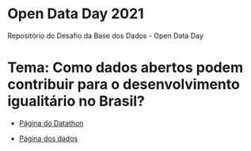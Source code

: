 # Open Data Day 2021
Repositório do Desafio da Base dos Dados - Open Data Day



# Tema: Como dados abertos podem contribuir para o desenvolvimento igualitário no Brasil?

- [Página do Datathon](https://basedosdados.github.io/mais/datathon_2021/)

- [Página dos dados](https://basedosdados.org/)
